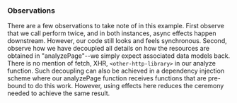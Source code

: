 ### Observations

There are a few observations to take note of in this example. First
observe that we call perform twice, and in both instances, async effects
happen downstream.  However, our code still looks and feels synchronous.
Second, observe how we have decoupled all details on how the resources are obtained in "analyzePage"--we simply expect associated data models back.  There is no mention of fetch, XHR, `<other-http-library>` in our analyze function.  Such decoupling can also be achieved in a dependency injection scheme where our analyzePage function receives functions that are pre-bound to do this work.  However, using effects here reduces the ceremony needed to achieve the same result.

